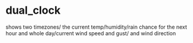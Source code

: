 # dual_clock
shows two timezones/ the current temp/humidity/rain chance for the next hour and whole day/current wind speed and gust/ and wind direction
